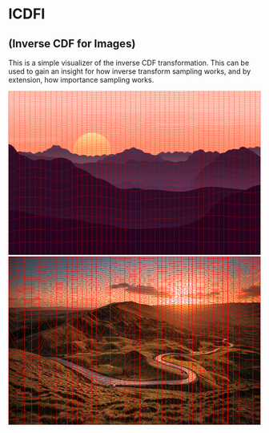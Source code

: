 # ICDFI
## (Inverse CDF for Images)

This is a simple visualizer of the inverse CDF transformation. This can be used to gain an insight for how inverse transform sampling works, and by extension, how importance sampling works.

![](media/icdf0.png)
![](media/icdf1.png)
